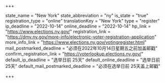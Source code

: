 +++

state_name = "New York"
state_abbreviation = "ny"
is_state = "true"
registration_type = "online"
translationKey = "New York"
type = "register"
ip_deadline = "2022-10-14"
online_deadline = "2022-10-14"
hp_link = "https://www.elections.ny.gov/"
registration_link = "https://dmv.ny.gov/more-info/electronic-voter-registration-application"
more_info_link = "https://www.elections.ny.gov/votingregister.html"
mail_postmarked_deadline = "必须在2022年10月14日星期五之前加盖邮戳"
confirm_registration_link = "https://voterlookup.elections.ny.gov/"
default_ip_deadline = "选举日前 25天"
default_online_deadline = "选举日前 25天"
default_mail_postmarked_deadline = "必须在选举日前 25天盖上邮戳"

+++